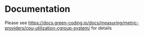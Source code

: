 # Documentation

Please see https://docs.green-coding.io/docs/measuring/metric-providers/cpu-utilization-cgroup-system/ for details